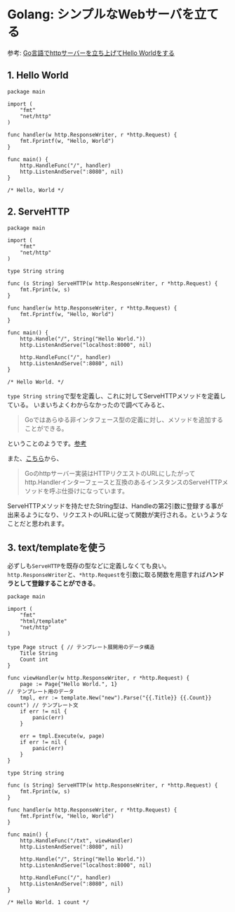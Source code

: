 # Golang: シンプルなWebサーバを立てる

参考: [Go言語でhttpサーバーを立ち上げてHello Worldをする](https://qiita.com/taizo/items/bf1ec35a65ad5f608d45)

## 1. Hello World

```go: main.go
package main

import (
	"fmt"
	"net/http"
)

func handler(w http.ResponseWriter, r *http.Request) {
	fmt.Fprintf(w, "Hello, World")
}

func main() {
	http.HandleFunc("/", handler)
	http.ListenAndServe(":8080", nil)
}

/* Hello, World */
```

## 2. ServeHTTP

```go: main.go
package main

import (
	"fmt"
	"net/http"
)

type String string

func (s String) ServeHTTP(w http.ResponseWriter, r *http.Request) {
	fmt.Fprint(w, s)
}

func handler(w http.ResponseWriter, r *http.Request) {
	fmt.Fprintf(w, "Hello, World")
}

func main() {
	http.Handle("/", String("Hello World."))
	http.ListenAndServe("localhost:8000", nil)

	http.HandleFunc("/", handler)
	http.ListenAndServe(":8080", nil)
}

/* Hello World. */
```

`type String string`で型を定義し、これに対してServeHTTPメソッドを定義している。
   いまいちよくわからなかったので調べてみると、

> Goではあらゆる非インタフェース型の定義に対し、メソッドを追加することができる。

   ということのようです。[参考](https://zenn.dev/skonb/articles/0bad1d59371d09#:~:text=Go%E3%81%A7%E3%81%AF%E3%81%82%E3%82%89%E3%82%86%E3%82%8B%E9%9D%9E%E3%82%A4%E3%83%B3%E3%82%BF%E3%83%BC%E3%83%95%E3%82%A7%E3%83%BC%E3%82%B9%E5%9E%8B%E3%81%AE%E5%AE%9A%E7%BE%A9%E3%81%AB%E5%AF%BE%E3%81%97%E3%83%A1%E3%82%BD%E3%83%83%E3%83%89%E3%82%92%E8%BF%BD%E5%8A%A0%E3%81%99%E3%82%8B%E3%81%93%E3%81%A8%E3%81%8C%E3%81%A7%E3%81%8D%E3%81%BE%E3%81%99%E3%80%82)

また、[こちら](https://teratail.com/questions/224653)から、

> Goのhttpサーバー実装はHTTPリクエストのURLにしたがってhttp.Handlerインターフェースと互換のあるインスタンスのServeHTTPメソッドを呼ぶ仕掛けになっています。

ServeHTTPメソッドを持たせたString型は、Handleの第2引数に登録する事が出来るようになり、リクエストのURLに従って関数が実行される。というようなことだと思われます。

## 3. text/templateを使う

必ずしも`ServeHTTP`を既存の型などに定義しなくても良い。
`http.ResponseWriter`と、`*http.Request`を引数に取る関数を用意すれば**ハンドラとして登録することができる**。

```go:
package main

import (
	"fmt"
	"html/template"
	"net/http"
)

type Page struct { // テンプレート展開用のデータ構造
	Title String
	Count int
}

func viewHandler(w http.ResponseWriter, r *http.Request) {
	page := Page{"Hello World.", 1}                                       // テンプレート用のデータ
	tmpl, err := template.New("new").Parse("{{.Title}} {{.Count}} count") // テンプレート文
	if err != nil {
		panic(err)
	}

	err = tmpl.Execute(w, page)
	if err != nil {
		panic(err)
	}
}

type String string

func (s String) ServeHTTP(w http.ResponseWriter, r *http.Request) {
	fmt.Fprint(w, s)
}

func handler(w http.ResponseWriter, r *http.Request) {
	fmt.Fprintf(w, "Hello, World")
}

func main() {
	http.HandleFunc("/txt", viewHandler)
	http.ListenAndServe(":8080", nil)

	http.Handle("/", String("Hello World."))
	http.ListenAndServe("localhost:8000", nil)

	http.HandleFunc("/", handler)
	http.ListenAndServe(":8080", nil)
}

/* Hello World. 1 count */
```
